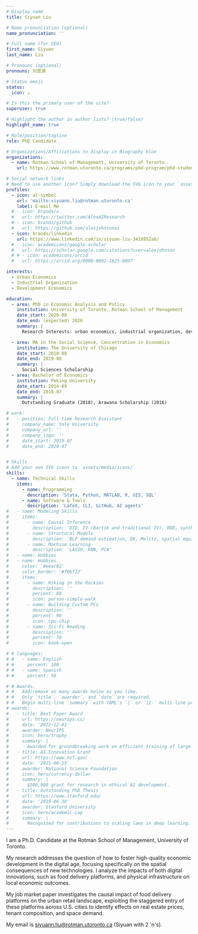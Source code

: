 ```yaml
---
# Display name
title: Siyuan Liu

# Name pronunciation (optional)
name_pronunciation: ''

# Full name (for SEO)
first_name: Siyuan
last_name: Liu

# Pronouns (optional)
pronouns: 刘思源

# Status emoji
status:
  icon: ☕

# Is this the primary user of the site?
superuser: true

# Highlight the author in author lists? (true/false)
highlight_name: true

# Role/position/tagline
role: PhD Candidate

# Organizations/Affiliations to display in Biography blox
organizations:
  - name: Rotman School of Management, University of Toronto
    url: https://www.rotman.utoronto.ca/programs/phd-program/phd-student-profiles/siyuan-liu/

# Social network links
# Need to use another icon? Simply download the SVG icon to your `assets/media/icons/` folder.
profiles:
  - icon: at-symbol
    url: 'mailto:siyuann.liu@rotman.utoronto.ca'
    label: E-mail Me
  # - icon: brands/x
  #   url: https://twitter.com/AlexAIResearch
  # - icon: brands/github
  #   url: https://github.com/alexjohnsonai
  - icon: brands/linkedin
    url: https://www.linkedin.com/in/siyuan-liu-3418952a6/
  # - icon: academicons/google-scholar
  #   url: https://scholar.google.com/citations?user=alexjohnson
  # # - icon: academicons/orcid
  #   url: https://orcid.org/0000-0002-1825-0097

interests:
  - Urban Economics
  - Industrial Organization
  - Development Economics

education:
  - area: PhD in Economic Analysis and Policy
    institution: University of Toronto, Rotman School of Management
    date_start: 2020-08
    date_end: (expected) 2026
    summary: |
      Research Interests: urban economics, industrial organization, development economics

  - area: MA in the Social Science, Concentration in Economics
    institution: The University of Chicago
    date_start: 2018-08
    date_end: 2019-08
    summary: |
      Social Sciences Scholarship
  - area: Bachelor of Economics
    institution: Peking University
    date_start: 2014-09
    date_end: 2018-07
    summary: |
      Outstanding Graduate (2018), Arawana Scholarship (2016)

# work:
#   - position: Full-time Research Assistant
#     company_name: Yale University
#     company_url: ''
#     company_logo: ''
#     date_start: 2019-07
#     date_end: 2020-07


# Skills
# Add your own SVG icons to `assets/media/icons/`
skills:
  - name: Technical Skills
    items:
      - name: Programming
        description: 'Stata, Python, MATLAB, R, GIS, SQL'
      - name: Software & Tools
        description: 'LaTeX, CLI, GitHub, AI agents'
#   - name: Modeling Skills
#     items:
#       - name: Causal Inference
#         description: 'DID, IV (Bartik and traditional IV), RDD, synthetic control, Heckman two-stages'
#       - name: Structural Models
#         description: 'BLP demand estimation, EK, Melitz, spatial equilibrium and sorting'
#       - name: Machine Learning
#         description: 'LASSO, KNN, PCA'
#   - name: Hobbies
#   - name: Hobbies
#     color: '#eeac02'
#     color_border: '#f0bf23'
#     items:
#       - name: Hiking in the Rockies
#         description: ''
#         percent: 80
#         icon: person-simple-walk
#       - name: Building Custom PCs
#         description: ''
#         percent: 90
#         icon: cpu-chip
#       - name: Sci-Fi Reading
#         description: ''
#         percent: 70
#         icon: book-open

# # languages:
# #   - name: English
# #     percent: 100
# #   - name: Spanish
# #     percent: 50

# # Awards.
# #   Add/remove as many awards below as you like.
# #   Only `title`, `awarder`, and `date` are required.
# #   Begin multi-line `summary` with YAML's `|` or `|2-` multi-line prefix and indent 2 spaces below.
# awards:
#   - title: Best Paper Award
#     url: https://neurips.cc/
#     date: '2022-12-01'
#     awarder: NeurIPS
#     icon: hero/trophy
#     summary: |
#       Awarded for groundbreaking work on efficient training of large models.
#   - title: AI Innovation Grant
#     url: https://www.nsf.gov/
#     date: '2021-06-15'
#     awarder: National Science Foundation
#     icon: hero/currency-dollar
#     summary: |
#       $500,000 grant for research in ethical AI development.
#   - title: Outstanding PhD Thesis
#     url: https://www.stanford.edu/
#     date: '2019-06-30'
#     awarder: Stanford University
#     icon: hero/academic-cap
#     summary: |
#       Recognized for contributions to scaling laws in deep learning.
---
```


I am a Ph.D. Candidate at the Rotman School of Management, University of Toronto. 

My research addresses the question of how to foster high-quality economic development in the digital age, focusing specifically on the spatial consequences of new technologies. I analyze the impacts of both digital innovations, such as food delivery platforms, and physical infrastructure on local economic outcomes.
<!-- I am particularly interested in how online platforms reshape urban real estate markets. My work also examines how improvements in transportation infrastructure and deregulation influence firm dynamics and structural transformation, with a focus on developing economies. -->

My job market paper investigates the causal impact of food delivery platforms on the urban retail landscape, exploiting the staggered entry of these platforms across U.S. cities to identify effects on real estate prices, tenant composition, and space demand.

<!-- Prior to my doctoral studies, I received my bachelor's degrees in economics from Peking University, and my master's degree in social sciences from the University of Chicago. -->

My email is siyuann.liu@rotman.utoronto.ca (Siyuan with 2 'n's).